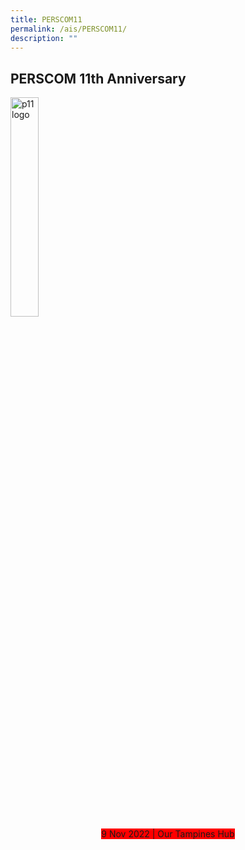 ```yaml
---
title: PERSCOM11
permalink: /ais/PERSCOM11/
description: ""
---
```

## PERSCOM 11th Anniversary

<image src="/images/PERSCOM11_RSC/P11_LOGO.png" alt="p11 logo" width="30%" />

<center>
<span style="background-color:red"> 9 Nov 2022 | Our Tampines Hub <span>
</center>
	
##
